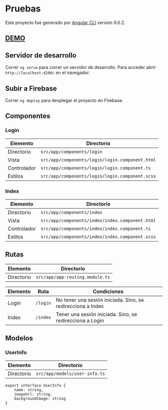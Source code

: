 # Pruebas

Este proyecto fue generado por [Angular CLI](https://github.com/angular/angular-cli) versión 9.0.2.

## [DEMO](https://pruebas-354cc.firebaseapp.com/)

## Servidor de desarrollo

Correr `ng serve` para correr un servidor de desarrollo. Para acceder abrir `http://localhost:4200/` en el navegador.

## Subir a Firebase

Correr `ng deploy` para desplegar el proyecto en Firebase.

## Componentes

### Login
| Elemento    | Directorio                                     |
|-------------|------------------------------------------------|
| Directorio  | `src/app/components/login`                     |
| Vista       | `src/app/components/login/login.component.html`|  
| Controlador | `src/app/components/login/login.component.ts`  |
| Estilos     | `src/app/components/login/login.component.scss`|

### Index
| Elemento    | Directorio                                     |
|-------------|------------------------------------------------|
| Directorio  | `src/app/components/index`                     |
| Vista       | `src/app/components/index/index.component.html`|  
| Controlador | `src/app/components/index/index.component.ts`  |
| Estilos     | `src/app/components/index/index.component.scss`|


## Rutas
| Elemento    | Directorio                       |
|-------------|----------------------------------|
| Directorio  | `src/app/app-routing.module.ts`  |


| Elemento    | Ruta      | Condiciones                                                 |
|-------------|-----------|-------------------------------------------------------------|
| Login       | `/login`  | No tener una sesión iniciada. Sino, se redirecciona a Index |
| Index       | `/index`  | Tener una sesión iniciada. Sino, se redirecciona a Login    |

## Modelos

### UserInfo
| Elemento    | Directorio                       |
|-------------|----------------------------------|
| Directorio  | `src/app/models/user-info.ts`    |

```tsx
export interface UserInfo {
    name: string,
    imageUrl: string,
    backgroundImage: string
}
```
